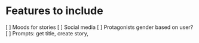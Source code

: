 # Features to include

[ ] Moods for stories
[ ] Social media
[ ] Protagonists gender based on user?
[ ] Prompts: get title, create story, 
